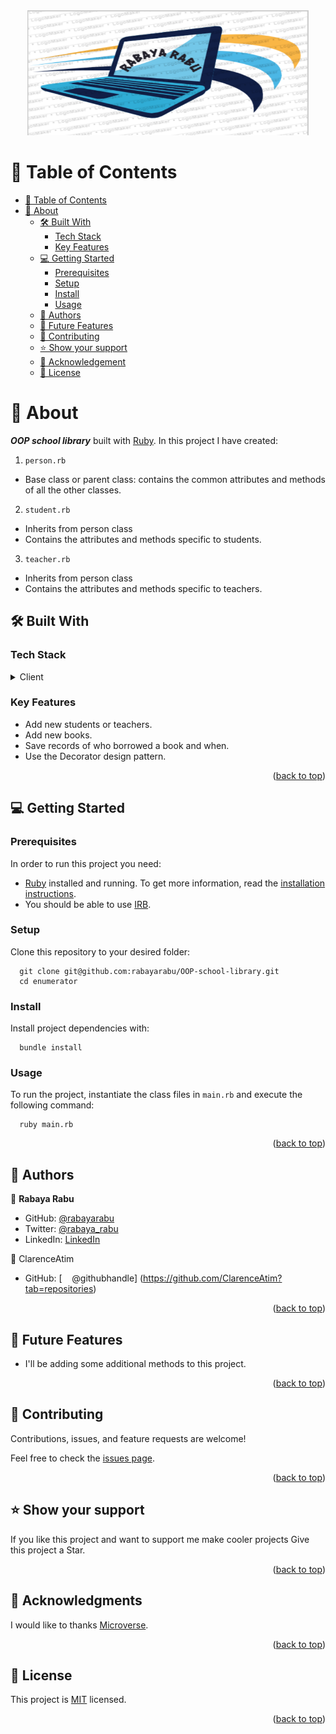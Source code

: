 <div align="center">
  <!-- You are encouraged to replace this logo with your own! Otherwise you can also remove it. -->
  <img src="logo.png" alt="logo" width="450"  height="200" />
  <br/>

</div>

# 📗 Table of Contents
- [📗 Table of Contents](#-table-of-contents)
- [📖 About ](#-about-)
  - [🛠 Built With ](#-built-with-)
    - [Tech Stack ](#tech-stack-)
    - [Key Features ](#key-features-)
  - [💻 Getting Started ](#-getting-started-)
    - [Prerequisites](#prerequisites)
    - [Setup](#setup)
    - [Install](#install)
    - [Usage ](#usage-)
  - [👥 Authors ](#-authors-)
  - [🔭 Future Features ](#-future-features-)
  - [🤝 Contributing ](#-contributing-)
  - [⭐️ Show your support ](#️-show-your-support-)
  - [🙏 Acknowledgement ](#acknowledgement)
  - [📝 License ](#-license-)

<!-- PROJECT DESCRIPTION -->

# 📖 About <a name="about-the-project"></a>
 _**OOP school library**_ built with [Ruby](https://www.ruby-lang.org/en/). In this project I have created:

 1. `person.rb`
 - Base class or parent class: contains the common attributes and methods of all the other classes.
 
 2. `student.rb`
 - Inherits from person class
 - Contains the attributes and methods specific to students.

3. `teacher.rb`
- Inherits from person class
- Contains the attributes and methods specific to teachers.
## 🛠 Built With <a name="built-with"></a>

### Tech Stack <a name="tech-stack"></a>

<details>
  <summary>Client</summary>
  <ul> 
    <li><a href="https://www.ruby-lang.org/en/">Ruby</a></li>
    <li><a href="https://github.com/microverseinc/linters-config/tree/master/ruby">Linters</a></li>

  </ul>
</details>

<!-- Features -->

### Key Features <a name="key-features"></a>

- Add new students or teachers. 
- Add new books.
- Save records of who borrowed a book and when.
- Use the Decorator design pattern.

<p align="right">(<a href="#readme-top">back to top</a>)</p>

<!-- GETTING STARTED -->

## 💻 Getting Started <a name="getting-started"></a>

### Prerequisites

In order to run this project you need:

- [Ruby](https://www.ruby-lang.org/en/) installed and running. To get more information, read the [installation instructions](https://github.com/microverseinc/curriculum-ruby/blob/main/simple-ruby/articles/ruby_installation_instructions.md).
- You should be able to use [IRB](https://en.wikipedia.org/wiki/Ruby_(programming_language)#Features).
### Setup

Clone this repository to your desired folder:

```
  git clone git@github.com:rabayarabu/OOP-school-library.git
  cd enumerator
```

### Install

Install project dependencies with:

```
  bundle install
```

### Usage <a name="usage"></a>

To run the project, instantiate the class files in `main.rb` and execute the following command:

```
  ruby main.rb
```

<p align="right">(<a href="#readme-top">back to top</a>)</p>

<!-- AUTHORS -->

## 👥 Authors <a name="authors"></a>

👤 **Rabaya Rabu**

- GitHub: [@rabayarabu](https://github.com/rabayarabu)
- Twitter: [@rabaya_rabu](https://twitter.com/rabaya_rabu)
- LinkedIn: [LinkedIn](https://linkedin.com/in/rabaya-rabu-142721169/)

👤 ClarenceAtim
- GitHub: [&nbsp; &nbsp; @githubhandle] (https://github.com/ClarenceAtim?tab=repositories)


<p align="right">(<a href="#readme-top">back to top</a>)</p>

<!-- FUTURE FEATURES -->

## 🔭 Future Features <a name="future-features"></a>

- I'll be adding some additional methods to this project.

<p align="right">(<a href="#readme-top">back to top</a>)</p>

<!-- CONTRIBUTING -->

## 🤝 Contributing <a name="contributing"></a>

Contributions, issues, and feature requests are welcome!

Feel free to check the [issues page](https://github.com/rabayarabu/OOP-school-library/issues).

<p align="right">(<a href="#readme-top">back to top</a>)</p>

<!-- SUPPORT -->

## ⭐️ Show your support <a name="support"></a>

If you like this project and want to support me make cooler projects Give this project a Star.

<p align="right">(<a href="#readme-top">back to top</a>)</p>

## 🙏 Acknowledgments <a name="acknowledgements"></a>

I would like to thanks [Microverse](https://www.microverse.org/).

<p align="right">(<a href="#readme-top">back to top</a>)</p>
<!-- LICENSE -->

## 📝 License <a name="license"></a>

This project is [MIT](https://github.com/rabayarabu/OOP-school-library/blob/ruby-classes/LICENSE) licensed.

<p align="right">(<a href="#readme-top">back to top</a>)</p>
